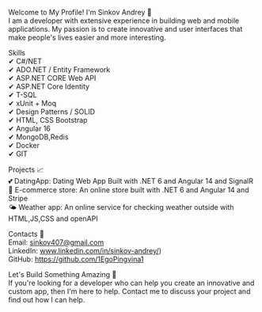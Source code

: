 Welcome to My Profile! I'm Sinkov Andrey 👋    
I am a developer with extensive experience in building web and mobile applications. My passion is to create innovative and user interfaces that make people's lives easier and more interesting.  

Skills  
✔ C#/NET  
✔ ADO.NET / Entity Framework  
✔ ASP.NET CORE Web API  
✔ ASP.NET Core Identity  
✔ T-SQL  
✔ xUnit + Moq  
✔ Design Patterns / SOLID    
✔ HTML, CSS Bootstrap  
✔ Angular 16  
✔ MongoDB,Redis      
✔ Docker  
✔ GIT   

Projects 📈  
💕 DatingApp: Dating Web App Built with .NET 6 and Angular 14 and SignalR  
🛒 E-commerce store: An online store built with .NET 6 and Angular 14 and Stripe  
🌤 Weather app: An online service for checking weather outside with HTML,JS,CSS and openAPI  

Contacts 🤙   
Email: sinkov407@gmail.com  
LinkedIn: www.linkedin.com/in/sinkov-andrey/)  
GitHub: https://github.com/1EgoPingvina1
  
Let's Build Something Amazing 🚀  
If you're looking for a developer who can help you create an innovative and custom app, then I'm here to help. Contact me to discuss your project and find out how I can help.  
